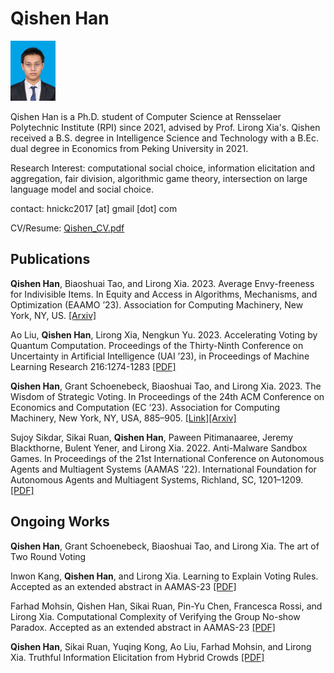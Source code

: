 # Qishen Han

<img src="Photo.jpg" alt="Photo" style="zoom: 15%;" />

Qishen Han is a Ph.D. student of Computer Science at Rensselaer Polytechnic Institute (RPI) since 2021, advised by Prof. Lirong Xia's.  Qishen received a B.S. degree in Intelligence Science and Technology with a B.Ec. dual degree in Economics from Peking University in 2021.



Research Interest: computational social choice, information elicitation and aggregation, fair division, algorithmic game theory, intersection on large language model and social choice.


contact: hnickc2017 [at] gmail [dot] com



CV/Resume: [Qishen_CV.pdf](Qishen_CV.pdf)



## Publications

**Qishen Han**, Biaoshuai Tao, and Lirong Xia. 2023. Average Envy-freeness for Indivisible Items. In Equity and Access in Algorithms, Mechanisms, and Optimization (EAAMO ’23). Association for Computing Machinery, New York, NY, US. [[Arxiv]](https://arxiv.org/pdf/2301.12653.pdf)

Ao Liu, **Qishen Han**, Lirong Xia, Nengkun Yu. 2023. Accelerating Voting by Quantum Computation. Proceedings of the Thirty-Ninth Conference on Uncertainty in Artificial Intelligence (UAI ’23), in Proceedings of Machine Learning Research 216:1274-1283 [[PDF]](https://proceedings.mlr.press/v216/liu23a/liu23a.pdf)

**Qishen Han**, Grant Schoenebeck, Biaoshuai Tao, and Lirong Xia. 2023. The Wisdom of Strategic Voting. In Proceedings of the 24th ACM Conference on Economics and Computation (EC ‘23). Association for Computing Machinery, New York, NY, USA, 885–905. [[Link]](https://dl.acm.org/doi/abs/10.1145/3580507.3597681)[[Arxiv]](https://arxiv.org/pdf/2305.11021.pdf)

Sujoy Sikdar, Sikai Ruan, **Qishen Han**, Paween Pitimanaaree, Jeremy Blackthorne, Bulent Yener, and Lirong Xia. 2022. Anti-Malware Sandbox Games. In Proceedings of the 21st International Conference on Autonomous Agents and Multiagent Systems (AAMAS '22). International Foundation for Autonomous Agents and Multiagent Systems, Richland, SC, 1201–1209. [[PDF]](https://ifaamas.org/Proceedings/aamas2022/pdfs/p1201.pdf)

## Ongoing Works

**Qishen Han**, Grant Schoenebeck, Biaoshuai Tao, and Lirong Xia. The art of Two Round Voting

Inwon Kang, **Qishen Han**, and Lirong Xia. Learning to Explain Voting Rules. Accepted as an extended abstract in AAMAS-23 [[PDF]](https://www.southampton.ac.uk/~eg/AAMAS2023/pdfs/p2883.pdf)

Farhad Mohsin, Qishen Han, Sikai Ruan, Pin-Yu Chen, Francesca Rossi, and Lirong Xia. Computational Complexity of Verifying the Group No-show Paradox. Accepted as an extended abstract in AAMAS-23 [[PDF]](https://www.southampton.ac.uk/~eg/AAMAS2023/pdfs/p2877.pdf)

**Qishen Han**, Sikai Ruan, Yuqing Kong, Ao Liu, Farhad Mohsin, and Lirong Xia. Truthful Information Elicitation from Hybrid Crowds [[PDF]](https://arxiv.org/pdf/2107.10119.pdf)
